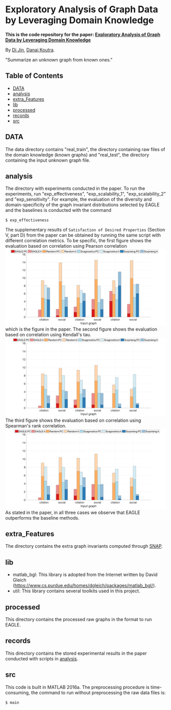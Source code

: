 # Exploratory Analysis of Graph Data by Leveraging Domain Knowledge

**This is the code repository for the paper: [Exploratory Analysis of Graph Data by Leveraging Domain Knowledge](http://web.eecs.umich.edu/~dkoutra/papers/17_EAGLE_ICDM.pdf)**

By [Di Jin](http://www-personal.umich.edu/~dijin/), [Danai Koutra](http://web.eecs.umich.edu/~dkoutra/).

"Summarize an unknown graph from known ones."

## Table of Contents
- [DATA](#DATA)
- [analysis](#analysis)
- [extra_Features](#extra_Features)
- [lib](#lib)
- [processed](#processed)
- [records](#records)
- [src](#src)


## DATA
The data directory contains "real_train", the directory containing raw files of the domain knowledge (known graphs) and "real_test", the directory containing the input unknown graph file.

## analysis
The directory with experiments conducted in the paper. To run the experiments, run "exp_effectiveness", "exp_scalability_1", "exp_scalability_2" and "exp_sensitivity". For example, the evaluation of the diversity and domain-specificity of the graph invariant distributions selected by EAGLE and the baselines is conducted with the command
```shell
$ exp_effectiveness
``` 

The supplementary results of `Satisfaction of Desired Properties` (Section V, part D) from the paper can be obtained by running the same script with different correlation metrics. To be specific, the first figure shows the evaluation based on correlation using Pearson correlation ![Pearson](imgs/pearson.png) which is the figure in the paper. The second figure shows the evaluation based on correlation using Kendall's tau. ![Kendall's tau](imgs/Kendall.png) The third figure shows the evaluation based on correlation using Spearman's rank correlation. ![Spearman](imgs/spearman.png) As stated in the paper, in all three cases we observe that EAGLE outperforms the baseline methods.

## extra_Features
The directory contains the extra graph invariants computed through [SNAP](http://snap.stanford.edu/snap/index.html). 

## lib
- matlab_bgl: This library is adopted from the Internet written by David Gleich (https://www.cs.purdue.edu/homes/dgleich/packages/matlab_bgl/).
- util: This library contains several toolkits used in this project.

## processed
This directory contains the processed raw graphs in the format to run EAGLE. 

## records
This directory contains the stored experimental results in the paper conducted with scripts in [analysis](#analysis).

## src

This code is built in MATLAB 2016a. The preprocessing procedure is time-consuming, the command to run without preprocessing the raw data files is:
```shell
$ main
``` 



